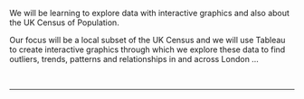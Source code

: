 We will be learning to explore data with interactive graphics and also about the UK Census of Population.

Our focus will be a local subset of the UK Census and we will use Tableau to create interactive graphics through which we explore these data to find outliers, trends, patterns and relationships in and across London …

<!--div style="float:right">
<img src="https://jsndyks.github.io/sg2047/img/week07.preparation.jpg" width=240px style="border:1px #bbb solid; margin:4px; padding:4px; margin-left:4em" />
</div-->
<!--
**PREPARATION**<br/>
There is no preparation this week! Just be sure to work on the the coursework assignment, and get it submitted well before the deadline - [Coursework - Task 1: Assess a Data Graphic - INSTRUCTIONS, RUBRIC & SUBMISSION](https://moodle.city.ac.uk/mod/assign/view.php?id=1916019).<br/>
-->
<div style="clear:both"/>

&nbsp;

---
